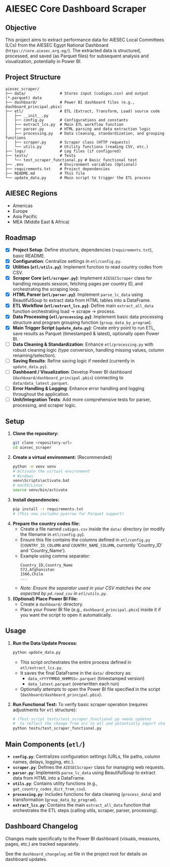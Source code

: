 # AIESEC Core Dashboard Scraper

## Objective

This project aims to extract performance data for AIESEC Local Committees (LCs) from the AIESEC Egypt National Dashboard (`https://core.aiesec.org.eg/`). The extracted data is structured, processed, and saved (as Parquet files) for subsequent analysis and visualization, potentially in Power BI.

## Project Structure

```
aiesec_scraper/
├── data/               # Stores input (codigos.csv) and output (*.parquet) data
├── dashboard/          # Power BI dashboard files (e.g., dashboard_principal.pbix)
├── etl/                # ETL (Extract, Transform, Load) source code
│   ├── __init__.py
│   ├── config.py       # Configurations and constants
│   ├── extract_lcs.py  # Main ETL workflow function
│   ├── parser.py       # HTML parsing and data extraction logic
│   ├── processing.py   # Data cleaning, standardization, and grouping functions
│   ├── scraper.py      # Scraper class (HTTP requests)
│   └── utils.py        # Utility functions (reading CSV, etc.)
├── logs/               # Log files (if configured)
├── tests/              # Tests
│   └── test_scraper_functional.py # Basic functional test
├── .env                # Environment variables (Optional)
├── requirements.txt    # Project dependencies
├── README.md           # This file
└── update_data.py      # Main script to trigger the ETL process
```

## AIESEC Regions

*   Americas
*   Europe
*   Asia Pacific
*   MEA (Middle East & Africa)

## Roadmap

- [x] **Project Setup**: Define structure, dependencies (`requirements.txt`), basic README.
- [x] **Configuration**: Centralize settings in `etl/config.py`.
- [x] **Utilities (`etl/utils.py`)**: Implement function to read country codes from CSV.
- [x] **Scraper Core (`etl/scraper.py`)**: Implement `AIESECScraper` class for handling requests session, fetching pages per country ID, and orchestrating the scraping loop.
- [x] **HTML Parser (`etl/parser.py`)**: Implement `parse_lc_data` using BeautifulSoup to extract data from HTML tables into a DataFrame.
- [x] **ETL Workflow (`etl/extract_lcs.py`)**: Define main `extract_all_data` function orchestrating load -> scrape -> process.
- [x] **Data Processing (`etl/processing.py`)**: Implement basic data processing structure and program grouping function (`group_data_by_program`).
- [x] **Main Trigger Script (`update_data.py`)**: Create entry point to run ETL, save results as Parquet (timestamped & latest), optionally open Power BI.
- [ ] **Data Cleaning & Standardization**: Enhance `etl/processing.py` with robust cleaning logic (type conversion, handling missing values, column renaming/selection).
- [ ] **Saving Results**: Refine saving logic if needed (currently in `update_data.py`).
- [ ] **Dashboard / Visualization**: Develop Power BI dashboard (`dashboard/dashboard_principal.pbix`) connecting to `data/data_latest.parquet`.
- [ ] **Error Handling & Logging**: Enhance error handling and logging throughout the application.
- [ ] **Unit/Integration Tests**: Add more comprehensive tests for parser, processing, and scraper logic.

## Setup

1.  **Clone the repository:**
    ```bash
    git clone <repository-url>
    cd aiesec_scraper
    ```
2.  **Create a virtual environment:** (Recommended)
    ```bash
    python -m venv venv
    # Activate the virtual environment
    # Windows
    venv\Scripts\activate.bat
    # macOS/Linux
    source venv/bin/activate
    ```
3.  **Install dependencies:**
    ```bash
    pip install -r requirements.txt 
    # (This now includes pyarrow for Parquet support)
    ```
4.  **Prepare the country codes file:**
    *   Create a file named `codigos.csv` inside the `data/` directory (or modify the filename in `etl/config.py`).
    *   Ensure this file contains the columns defined in `etl/config.py` (`COUNTRY_ID_COLUMN` and `COUNTRY_NAME_COLUMN`, currently 'Country_ID' and 'Country_Name').
    *   Example using comma separator:
        ```csv
        Country_ID,Country_Name
        572,Afghanistan
        1566,Chile
        ...
        ```
    *   *Note: Ensure the separator used in your CSV matches the one expected by `pd.read_csv` in `etl/utils.py`.* 
5.  **(Optional) Place Power BI File:**
    *   Create a `dashboard/` directory.
    *   Place your Power BI file (e.g., `dashboard_principal.pbix`) inside it if you want the script to open it automatically.

## Usage

1.  **Run the Data Update Process:**
    ```bash
    python update_data.py
    ```
    *   This script orchestrates the entire process defined in `etl/extract_lcs.py`.
    *   It saves the final DataFrame in the `data/` directory as:
        *   `data_<YYYYMMDD_HHMMSS>.parquet` (timestamped version)
        *   `data_latest.parquet` (overwritten each run)
    *   Optionally attempts to open the Power BI file specified in the script (`dashboard/dashboard_principal.pbix`).

2.  **Run Functional Test:** To verify basic scraper operation (requires adjustments for `etl` structure):
    ```bash
    # (Test script tests/test_scraper_functional.py needs updates 
    #  to reflect the change from src to etl and potentially import changes)
    python tests/test_scraper_functional.py 
    ```

## Main Components (`etl/`)

*   **`config.py`**: Centralizes configuration settings (URLs, file paths, column names, delays, logging, etc.).
*   **`scraper.py`**: Defines the `AIESECScraper` class for managing web requests.
*   **`parser.py`**: Implements `parse_lc_data` using BeautifulSoup to extract data from HTML into a DataFrame.
*   **`utils.py`**: Contains utility functions (e.g., `get_country_codes_dict_from_csv`).
*   **`processing.py`**: Includes functions for data cleaning (`process_data`) and transformation (`group_data_by_program`).
*   **`extract_lcs.py`**: Contains the main `extract_all_data` function that orchestrates the ETL steps (calling utils, scraper, parser, processing).

## Dashboard Changelog

Changes made specifically to the Power BI dashboard (visuals, measures, pages, etc.) are tracked separately.

See the `dashboard_changelog.md` file in the project root for details on dashboard updates.
